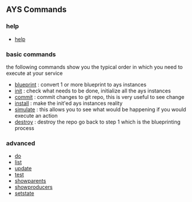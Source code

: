 ## AYS Commands

### help

- [help](help.md)

### basic commands

the following commands show you the typical order in which you need to execute at your service

- [blueprint](blueprint.md)  :  convert 1 or more blueprint to ays instances
- [init](init.md)            :  check what needs to be done, initialize all the ays instances
- [commit](commit.md)        :  commit changes to git repo, this is very useful to see change
- [install](install.md)      :  make the init'ed ays instances reality
- [simulate](simulate.md)    :  this allows you to see what would be happening if you would execute an action
- [destroy](destroy.md)      :  destroy the repo go back to step 1 which is the blueprinting process

### advanced
- [do](do.md)
- [list](list.md)
- [update](update.md)
- [test](test.md)
- [showparents](showparents.md)
- [showproducers](showproducers.md)
- [setstate](setstate.md)
